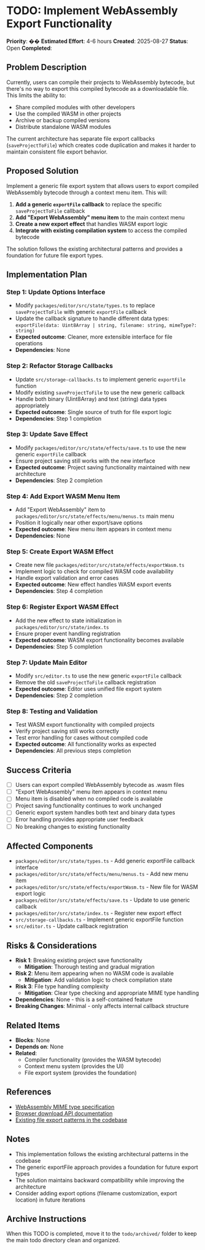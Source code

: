 # TODO: Implement WebAssembly Export Functionality

**Priority**: ��
**Estimated Effort**: 4-6 hours
**Created**: 2025-08-27
**Status**: Open
**Completed**: 

## Problem Description

Currently, users can compile their projects to WebAssembly bytecode, but there's no way to export this compiled bytecode as a downloadable file. This limits the ability to:
- Share compiled modules with other developers
- Use the compiled WASM in other projects
- Archive or backup compiled versions
- Distribute standalone WASM modules

The current architecture has separate file export callbacks (`saveProjectToFile`) which creates code duplication and makes it harder to maintain consistent file export behavior.

## Proposed Solution

Implement a generic file export system that allows users to export compiled WebAssembly bytecode through a context menu item. This will:

1. **Add a generic `exportFile` callback** to replace the specific `saveProjectToFile` callback
2. **Add "Export WebAssembly" menu item** to the main context menu
3. **Create a new export effect** that handles WASM export logic
4. **Integrate with existing compilation system** to access the compiled bytecode

The solution follows the existing architectural patterns and provides a foundation for future file export types.

## Implementation Plan

### Step 1: Update Options Interface
- Modify `packages/editor/src/state/types.ts` to replace `saveProjectToFile` with generic `exportFile` callback
- Update the callback signature to handle different data types: `exportFile(data: Uint8Array | string, filename: string, mimeType?: string)`
- **Expected outcome**: Cleaner, more extensible interface for file operations
- **Dependencies**: None

### Step 2: Refactor Storage Callbacks
- Update `src/storage-callbacks.ts` to implement generic `exportFile` function
- Modify existing `saveProjectToFile` to use the new generic callback
- Handle both binary (Uint8Array) and text (string) data types appropriately
- **Expected outcome**: Single source of truth for file export logic
- **Dependencies**: Step 1 completion

### Step 3: Update Save Effect
- Modify `packages/editor/src/state/effects/save.ts` to use the new generic `exportFile` callback
- Ensure project saving still works with the new interface
- **Expected outcome**: Project saving functionality maintained with new architecture
- **Dependencies**: Step 2 completion

### Step 4: Add Export WASM Menu Item
- Add "Export WebAssembly" item to `packages/editor/src/state/effects/menu/menus.ts` main menu
- Position it logically near other export/save options
- **Expected outcome**: New menu item appears in context menu
- **Dependencies**: None

### Step 5: Create Export WASM Effect
- Create new file `packages/editor/src/state/effects/exportWasm.ts`
- Implement logic to check for compiled WASM code availability
- Handle export validation and error cases
- **Expected outcome**: New effect handles WASM export events
- **Dependencies**: Step 4 completion

### Step 6: Register Export WASM Effect
- Add the new effect to state initialization in `packages/editor/src/state/index.ts`
- Ensure proper event handling registration
- **Expected outcome**: WASM export functionality becomes available
- **Dependencies**: Step 5 completion

### Step 7: Update Main Editor
- Modify `src/editor.ts` to use the new generic `exportFile` callback
- Remove the old `saveProjectToFile` callback registration
- **Expected outcome**: Editor uses unified file export system
- **Dependencies**: Step 2 completion

### Step 8: Testing and Validation
- Test WASM export functionality with compiled projects
- Verify project saving still works correctly
- Test error handling for cases without compiled code
- **Expected outcome**: All functionality works as expected
- **Dependencies**: All previous steps completion

## Success Criteria

- [ ] Users can export compiled WebAssembly bytecode as .wasm files
- [ ] "Export WebAssembly" menu item appears in context menu
- [ ] Menu item is disabled when no compiled code is available
- [ ] Project saving functionality continues to work unchanged
- [ ] Generic export system handles both text and binary data types
- [ ] Error handling provides appropriate user feedback
- [ ] No breaking changes to existing functionality

## Affected Components

- `packages/editor/src/state/types.ts` - Add generic exportFile callback interface
- `packages/editor/src/state/effects/menu/menus.ts` - Add new menu item
- `packages/editor/src/state/effects/exportWasm.ts` - New file for WASM export logic
- `packages/editor/src/state/effects/save.ts` - Update to use generic callback
- `packages/editor/src/state/index.ts` - Register new export effect
- `src/storage-callbacks.ts` - Implement generic exportFile function
- `src/editor.ts` - Update callback registration

## Risks & Considerations

- **Risk 1**: Breaking existing project save functionality
  - **Mitigation**: Thorough testing and gradual migration
- **Risk 2**: Menu item appearing when no WASM code is available
  - **Mitigation**: Add validation logic to check compilation state
- **Risk 3**: File type handling complexity
  - **Mitigation**: Clear type checking and appropriate MIME type handling
- **Dependencies**: None - this is a self-contained feature
- **Breaking Changes**: Minimal - only affects internal callback structure

## Related Items

- **Blocks**: None
- **Depends on**: None
- **Related**: 
  - Compiler functionality (provides the WASM bytecode)
  - Context menu system (provides the UI)
  - File export system (provides the foundation)

## References

- [WebAssembly MIME type specification](https://webassembly.github.io/spec/web-api/#streaming-modules)
- [Browser download API documentation](https://developer.mozilla.org/en-US/docs/Web/API/URL/createObjectURL)
- [Existing file export patterns in the codebase](src/storage-callbacks.ts)

## Notes

- This implementation follows the existing architectural patterns in the codebase
- The generic exportFile approach provides a foundation for future export types
- The solution maintains backward compatibility while improving the architecture
- Consider adding export options (filename customization, export location) in future iterations

## Archive Instructions

When this TODO is completed, move it to the `todo/archived/` folder to keep the main todo directory clean and organized. 